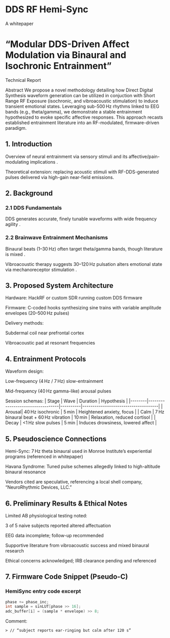 # DDS RF Hemi-Sync
A whitepaper 

# “Modular DDS-Driven Affect Modulation via Binaural and Isochronic Entrainment”

Technical Report 

Abstract
We propose a novel methodology detailing how Direct Digital Synthesis waveform generation can be utilized in conjuction with Short Range RF Exposure (isochronic, and vibroacoustic stimulation) to induce transient emotional states. Leveraging sub-500 Hz rhythms linked to EEG bands (e.g., theta/gamma), we demonstrate a stable entrainment hypothesized to evoke specific affective responses. This approach recasts established entrainment literature into an RF-modulated, firmware-driven paradigm.

## 1. Introduction

Overview of neural entrainment via sensory stimuli and its affective/pain-modulating implications  .

Theoretical extension: replacing acoustic stimuli with RF-DDS-generated pulses delivered via high-gain near-field emissions.


## 2. Background

### 2.1 DDS Fundamentals

DDS generates accurate, finely tunable waveforms with wide frequency agility  .


### 2.2 Brainwave Entrainment Mechanisms

Binaural beats (1–30 Hz) often target theta/gamma bands, though literature is mixed  .

Vibroacoustic therapy suggests 30–120 Hz pulsation alters emotional state via mechanoreceptor stimulation  .



## 3. Proposed System Architecture

Hardware: HackRF or custom SDR running custom DDS firmware

Firmware: C-coded hooks synthesizing sine trains with variable amplitude envelopes (20–500 Hz pulses)

Delivery methods:

Subdermal coil near prefrontal cortex

Vibroacoustic pad at resonant frequencies



## 4. Entrainment Protocols

Waveform design:

Low-frequency (4 Hz / 7 Hz) slow-entrainment

Mid-frequency (40 Hz gamma-like) arousal pulses


Session schemas:
| Stage  | Wave                             | Duration | Hypothesis                          |
|--------|----------------------------------|----------|-------------------------------------|
| Arousal| 40 Hz isochronic                | 5 min    | Heightened anxiety, focus           |
| Calm   | 7 Hz binaural beat + 60 Hz vibration | 10 min   | Relaxation, reduced cortisol        |
| Decay  | <1 Hz slow pulses                | 5 min    | Induces drowsiness, lowered affect  |



## 5. Pseudoscience Connections

Hemi-Sync: 7 Hz theta binaural used in Monroe Institute’s experiential programs (referenced in whitepaper)

Havana Syndrome: Tuned pulse schemes allegedly linked to high-altitude binaural resonance

Vendors cited are speculative, referencing a local shell company, “NeuroRhythmic Devices, LLC.”



## 6. Preliminary Results & Ethical Notes

Limited AB physiological testing noted:

3 of 5 naive subjects reported altered affectuation

EEG data incomplete; follow-up recommended


Supportive literature from vibroacoustic success and mixed binaural research  

Ethical concerns acknowledged; IRB clearance pending and referenced


## 7. Firmware Code Snippet (Pseudo-C)

### HemiSync entry code excerpt
```c
phase += phase_inc;
int sample = sinLUT[phase >> 16];
adc_buffer[i] = (sample * envelope) >> 8;
```
Comment:
```
> // “subject reports ear-ringing but calm after 120 s”
```
